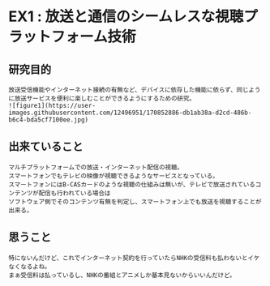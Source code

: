 
# EX1 : 放送と通信のシームレスな視聴プラットフォーム技術

## 研究目的
    放送受信機能やインターネット接続の有無など、デバイスに依存した機能に依らず、同じように放送サービスを便利に楽しむことができるようにするための研究。  
    ![figure1](https://user-images.githubusercontent.com/12496951/170852886-db1ab38a-d2cd-486b-b6c4-bda5cf7100ee.jpg)  

## 出来ていること
    マルチプラットフォームでの放送・インターネット配信の視聴。  
    スマートフォンでもテレビの映像が視聴できるようなサービスとなっている。  
    スマートフォンにはB-CASカードのような視聴の仕組みは無いが、テレビで放送されているコンテンツが配信も行われている場合は  
    ソフトウェア側でそのコンテンツ有無を判定し、スマートフォン上でも放送を視聴することが出来る。

## 思うこと
    特にないんだけど、これでインターネット契約を行っていたらNHKの受信料も払わないとイケなくなるよね。  
    まぁ受信料は払っているし、NHKの番組とアニメしか基本見ないからいいんだけど。  


